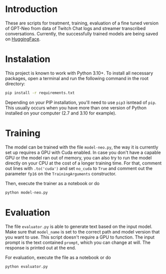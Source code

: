 # Introduction

These are scripts for treatment, training, evaluation of a fine tuned version of GPT-Neo from data of Twitch Chat logs and streamer transcribed conversations. Currently, the successfully trained models are being saved on [HuggingFace](https://huggingface.co/Differentiable).

# Instalation

This project is known to work with Python 3.10+. To install all necessary packages, open a terminal and run the following command in the root directory:

```bash
pip install -r requirements.txt
```

Depending on your PIP installation, you'll need to use `pip3` isntead of `pip`. This usually occurs when you have more than one version of Python installed on your computer (2.7 and 3.10 for example).

# Training

The model can be trained with the file `model-neo.py`, the way it is currently set up requires a GPU with Cuda enabled. In case you don't have a capable GPU or the model ran out of memory, you can also try to run the model directly on your CPU at the cost of a longer training time. For that, comment out lines with `.to('cuda')` and set `no_cuda` to `True` and comment out the parameter `fp16` on the `TrainingArguments` constructor.

Then, execute the trainer as a notebook or do

```bash
python model-neo.py
```

# Evaluation

The file `evaluator.py` is able to generate text based on the input model. Make sure that `model_name` is set to the correct path and model version that you want to use. This script doesn't require a GPU to function. The input prompt is the text contained `prompt`, which you can change at will. The response is printed out at the end.

For evaluation, execute the file as a notebook or do

```bash
python evaluator.py
```
